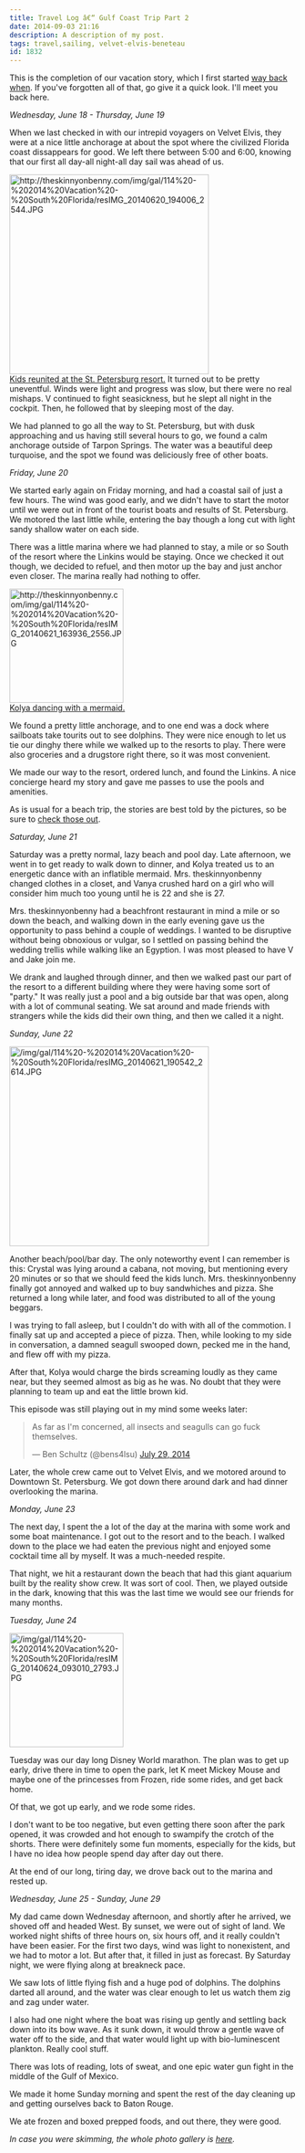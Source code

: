 ```yaml
---
title: Travel Log â€“ Gulf Coast Trip Part 2
date: 2014-09-03 21:16
description: A description of my post.
tags: travel,sailing, velvet-elvis-beneteau
id: 1832
---
```

This is the completion of our vacation story, which I first started <a href="http://theskinnyonbenny.com/blog2/archives/1813">way back when</a>.  If you've forgotten all of that, go give it a quick look.  I'll meet you back here.

<em>Wednesday, June 18 - Thursday, June 19</em>

When we last checked in with our intrepid voyagers on Velvet Elvis, they were at a nice little anchorage at about the spot where the civilized Florida coast dissappears for good.  We left there between 5:00 and 6:00, knowing that our first all day-all night-all day sail was ahead of us.


<a class="lightview alignright" href="http://theskinnyonbenny.com/img/gal/114%20-%202014%20Vacation%20-%20South%20Florida/resIMG_20140620_194006_2544.JPG" data-lightview-caption="Kids reunited at the St. Petersburg resort." data-lightview-group="group1"><img src="http://theskinnyonbenny.com/img/gal/114%20-%202014%20Vacation%20-%20South%20Florida/resIMG_20140620_194006_2544.JPG" alt="http://theskinnyonbenny.com/img/gal/114%20-%202014%20Vacation%20-%20South%20Florida/resIMG_20140620_194006_2544.JPG" width="350px"><br><span class="caption alignleft">Kids reunited at the St. Petersburg resort.</span></a>
It turned out to be pretty uneventful.  Winds were light and progress was slow, but there were no real mishaps.  V continued to fight seasickness, but he slept all night in the cockpit.  Then, he followed that by sleeping most of the day.

We had planned to go all the way to St. Petersburg, but with dusk approaching and us having still several hours to go, we found a calm anchorage outside of Tarpon Springs.  The water was a beautiful deep turquoise, and the spot we found was deliciously free of other boats.

<em>Friday, June 20</em>

We started early again on Friday morning, and had a coastal sail of just a few hours.  The wind was good early, and we didn't have to start the motor until we were out in front of the tourist boats and results of St. Petersburg.  We motored the last little while, entering the bay though a long cut with light sandy shallow water on each side.  

There was a little marina where we had planned to stay, a mile or so South of the resort where the Linkins would be staying.  Once we checked it out though, we decided to refuel, and then motor up the bay and just anchor even closer.  The marina really had nothing to offer.

<a class="lightview alignright" href="http://theskinnyonbenny.com/img/gal/114%20-%202014%20Vacation%20-%20South%20Florida/resIMG_20140621_163936_2556.JPG" data-lightview-caption="Kolya dancing with a mermaid." data-lightview-group="group1"><img src="http://theskinnyonbenny.com/img/gal/114%20-%202014%20Vacation%20-%20South%20Florida/resIMG_20140621_163936_2556.JPG" alt="http://theskinnyonbenny.com/img/gal/114%20-%202014%20Vacation%20-%20South%20Florida/resIMG_20140621_163936_2556.JPG" width="200px"><br><span class="caption alignleft">Kolya dancing with a mermaid.</span></a>

We found a pretty little anchorage, and to one end was a dock where sailboats take tourits out to see dolphins.  They were nice enough to let us tie our dinghy there while we walked up to the resorts to play.  There were also groceries and a drugstore right there, so it was most convenient.

We made our way to the resort, ordered lunch, and found the Linkins.  A nice concierge heard my story and gave me passes to use the pools and amenities.

As is usual for a beach trip, the stories are best told by the pictures, so be sure to <a href="http://theskinnyonbenny.com/pg4.php?spgmGal=114%20-%202014%20Vacation%20-%20South%20Florida">check those out</a>.

<em>Saturday, June 21</em>

Saturday was a pretty normal, lazy beach and pool day.  Late afternoon, we went in to get ready to walk down to dinner, and Kolya treated us to an energetic dance with an inflatible mermaid.  Mrs. theskinnyonbenny changed clothes in a closet, and Vanya crushed hard on a girl who will consider him much too young until he is 22 and she is 27.

Mrs. theskinnyonbenny had a beachfront restaurant in mind a mile or so down the beach, and walking down in the early evening gave us the opportunity to pass behind a couple of weddings.  I wanted to be disruptive without being obnoxious or vulgar, so I settled on passing behind the wedding trellis while walking like an Egyption.  I was most pleased to have V and Jake join me.

We drank and laughed through dinner, and then we walked past our part of the resort to a different building where they were having some sort of "party."  It was really just a pool and a big outside bar that was open, along with a lot of communal seating.  We sat around and made friends with strangers while the kids did their own thing, and then we called it a night.

<em>Sunday, June 22</em>

<a class="lightview alignright" href="/img/gal/114%20-%202014%20Vacation%20-%20South%20Florida/resIMG_20140621_190542_2614.JPG" data-lightview-caption="" data-lightview-group="group1"><img src="/img/gal/114%20-%202014%20Vacation%20-%20South%20Florida/resIMG_20140621_190542_2614.JPG" alt="/img/gal/114%20-%202014%20Vacation%20-%20South%20Florida/resIMG_20140621_190542_2614.JPG" width="350px"><br><span class="caption alignleft"></span></a>

Another beach/pool/bar day.  The only noteworthy event I can remember is this:  Crystal was lying around a cabana, not moving, but mentioning every 20 minutes or so that we should feed the kids lunch.  Mrs. theskinnyonbenny finally got annoyed and walked up to buy sandwhiches and pizza.  She returned a long while later, and food was distributed to all of the young beggars.

I was trying to fall asleep, but I couldn't do with with all of the commotion.  I finally sat up and accepted a piece of pizza.  Then, while looking to my side in conversation, a damned seagull swooped down, pecked me in the hand, and flew off with my pizza.  

After that, Kolya would charge the birds screaming loudly as they came near, but they seemed almost as big as he was.  No doubt that they were planning to team up and eat the little brown kid.

This episode was still playing out in my mind some weeks later:

<blockquote class="twitter-tweet" lang="en"><p>As far as I&#39;m concerned, all insects and seagulls can go fuck themselves.</p>&mdash; Ben Schultz (@bens4lsu) <a href="https://twitter.com/bens4lsu/statuses/494176063228878848">July 29, 2014</a></blockquote>
<script async src="//platform.twitter.com/widgets.js" charset="utf-8"></script>

Later, the whole crew came out to Velvet Elvis, and we motored around to Downtown St. Petersburg.  We got down there around dark and had dinner overlooking the marina.

<em>Monday, June 23</em>

The next day, I spent the a lot of the day at the marina with some work and some boat maintenance.  I got out to the resort and to the beach.  I walked down to the place we had eaten the previous night and enjoyed some cocktail time all by myself.  It was a much-needed respite.

That night, we hit a restaurant down the beach that had this giant aquarium built by the reality show crew.  It was sort of cool.  Then, we played outside in the dark, knowing that this was the last time we would see our friends for many months.

<em>Tuesday, June 24</em>

<a class="lightview alignright" href="/img/gal/114%20-%202014%20Vacation%20-%20South%20Florida/resIMG_20140624_093010_2793.JPG" data-lightview-caption="" data-lightview-group="group1"><img src="/img/gal/114%20-%202014%20Vacation%20-%20South%20Florida/resIMG_20140624_093010_2793.JPG" alt="/img/gal/114%20-%202014%20Vacation%20-%20South%20Florida/resIMG_20140624_093010_2793.JPG" width="200px"><br><span class="caption alignleft"></span></a>

Tuesday was our day long Disney World marathon.  The plan was to get up early, drive there in time to open the park, let K meet Mickey Mouse and maybe one of the princesses from Frozen, ride some rides, and get back home.

Of that, we got up early, and we rode some rides.

I don't want to be too negative, but even getting there soon after the park opened, it was crowded and hot enough to swampify the crotch of the shorts.  There were definitely some fun moments, especially for the kids, but I have no idea how people spend day after day out there.

At the end of our long, tiring day, we drove back out to the marina and rested up.

<em>Wednesday, June 25 - Sunday, June 29</em>

My dad came down Wednesday afternoon, and shortly after he arrived, we shoved off and headed West.  By sunset, we were out of sight of land. We worked night shifts of three hours on, six hours off, and it really couldn't have been easier.  For the first two days, wind was light to nonexistent, and we had to motor a lot.  But after that, it filled in just as forecast.  By Saturday night, we were flying along at breakneck pace.

We saw lots of little flying fish and a huge pod of dolphins.  The dolphins darted all around, and the water was clear enough to let us watch them zig and zag under water.

I also had one night where the boat was rising up gently and settling back down into its bow wave.  As it sunk down, it would throw a gentle wave of water off to the side, and that water would light up with bio-luminescent plankton.  Really cool stuff.

There was lots of reading, lots of sweat, and one epic water gun fight in the middle of the Gulf of Mexico.  

We made it home Sunday morning and spent the rest of the day cleaning up and getting ourselves back to Baton Rouge.

We ate frozen and boxed prepped foods, and out there, they were good.  

<em>In case you were skimming, the whole photo gallery is <a href="http://theskinnyonbenny.com/pg4.php?spgmGal=114%20-%202014%20Vacation%20-%20South%20Florida">here</a>.
